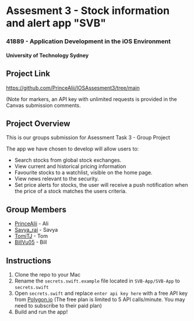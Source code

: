 # Assesment 3 - Stock information and alert app "SVB"

### 41889 - Application Development in the iOS Environment
#### University of Technology Sydney

## Project Link
https://github.com/PrinceAlii/IOSAssesment3/tree/main

(Note for markers, an API key with unlimited requests is provided in the Canvas submission comments.

## **Project Overview**
This is our groups submission for Asessment Task 3 - Group Project

The app we have chosen to develop will allow users to:
- Search stocks from global stock exchanges.
- View current and historical pricing information
- Favourite stocks to a watchlist, visible on the home page.
- View news relevant to the security.
- Set price alerts for stocks, the user will receive a push notification when the price of a stock matches the users criteria.

## Group Members
- [PrinceAlii](https://github.com/PrinceAlii) - Ali 
- [Savya_rai](https://github.com/Savya-Rai) - Savya
- [TomiTJ](https://github.com/TomiTJ) - Tom
- [BillVu05](https://github.com/BillVu05) - Bill

## Instructions
1. Clone the repo to your Mac
2. Rename the `secrets.swift.example` file located in `SVB-App/SVB-App` to `secrets.swift`
3. Open `secrets.swift` and replace `enter api key here` with a free API key from [Polygon.io](https://polygon.io/) (The free plan is limited to 5 API calls/minute. You may need to subscribe to their paid plan)
4. Build and run the app!
